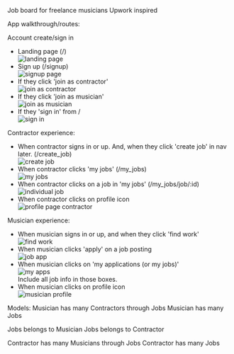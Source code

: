 Job board for freelance musicians
Upwork inspired

App walkthrough/routes: <br>

Account create/sign in <br>

- Landing page (/) <br>
![landing page](./images_for_plan/landingpage.png)
- Sign up (/signup) <br>
![signup page](./images_for_plan/signup.png)
- If they click 'join as contractor' <br>
![join as contractor](./images_for_plan/join_as_contractor.png)
- If they click 'join as musician' <br>
![join as musician](./images_for_plan/join_as_musician.png) 
- If they 'sign in' from / <br>
![sign in](./images_for_plan/signin.png) <br>

Contractor experience: <br>

- When contractor signs in or up. And, when they click 'create job' in nav later. (/create_job)<br>
![create job](./images_for_plan/create_job.png)
- When contractor clicks 'my jobs' (/my_jobs) <br>
![my jobs](./images_for_plan/my_jobs.png)
- When contractor clicks on a job in 'my jobs' (/my_jobs/job/:id) <br>
![individual job](./images_for_plan/contractor_job.png)
- When contractor clicks on profile icon <br>
![profile page contractor](./images_for_plan/contractor_profile.png)

Musician experience: <br>

- When musician signs in or up, and when they click 'find work' <br>
![find work](./images_for_plan/find_work.png)
- When musician clicks 'apply' on a job posting <br>
![job app](./images_for_plan/job_app.png)
- When musician clicks on 'my applications (or my jobs)' <br>
![my apps](./images_for_plan/my_apps.png) <br>
Include all job info in those boxes. <br>
- When musician clicks on profile icon <br>
![musician profile](./images_for_plan/musician_profile.png)



Models: 
Musician has many Contractors through Jobs
Musician has many Jobs

Jobs belongs to Musician
Jobs belongs to Contractor

Contractor has many Musicians through Jobs
Contractor has many Jobs






